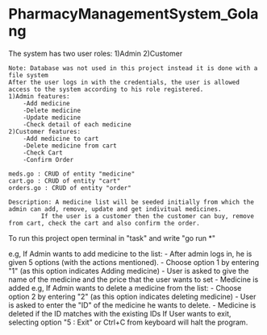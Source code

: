 # PharmacyManagementSystem_Golang

The system has two user roles:
	1)Admin
	2)Customer
	
	Note: Database was not used in this project instead it is done with a file system
	After the user logs in with the credentials, the user is allowed access to the system according to his role registered.
	1)Admin features:
		-Add medicine 
		-Delete medicine
		-Update medicine
		-Check detail of each medicine
	2)Customer features:
		-Add medicine to cart
		-Delete medicine from cart
		-Check Cart
		-Confirm Order
		
	meds.go : CRUD of entity "medicine"
	cart.go : CRUD of entity "cart"
	orders.go : CRUD of entity "order"
	
	Description: A medicine list will be seeded initially from which the admin can add, remove, update and get indivitual medicines. 
		     If the user is a customer then the customer can buy, remove from cart, check the cart and also confirm the order.
		     
To run this project open terminal in "task" and write "go run *"

e.g, If Admin wants to add medicine to the list:
	- After admin logs in, he is given 5 options (with the actions mentioned).
	- Choose option 1 by entering "1" (as this option indicates Adding medicine)
	- User is asked to give the name of the medicine and the price that the user wants to set
	- Medicine is added
e.g, If Admin wants to delete a medicine from the list:
	- Choose option 2 by entering "2" (as this option indicates deleting medicine)
	- User is asked to enter the "ID" of the medicine he wants to delete.
	- Medicine is deleted if the ID matches with the existing IDs
If User wants to exit, selecting option "5 : Exit" or Ctrl+C from keyboard will halt the program. 
